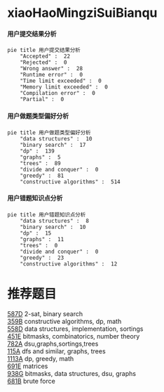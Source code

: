 # xiaoHaoMingziSuiBianqu

<!-- tabs:start -->



#### **用户提交结果分析**

```mermaid
pie title 用户提交结果分析
    "Accepted" :  22
    "Rejected" :  0
    "Wrong answer" :  28
    "Runtime error" :  0
    "Time limit exceeded" :  0
    "Memory limit exceeded" :  0
    "Compilation error" :  0
    "Partial" :  0
```

#### **用户做题类型偏好分析**

```mermaid
pie title 用户做题类型偏好分析
    "data structures" :  10
    "binary search" :  17
    "dp" :  139
    "graphs" :  5
    "trees" :  89
    "divide and conquer" :  0
    "greedy" :  81
    "constructive algorithms" :  514
```
#### **用户错题知识点分析**

```mermaid
pie title 用户错题知识点分析
    "data structures" :  8
    "binary search" :  10
    "dp" :  15
    "graphs" :  11
    "trees" :  0
    "divide and conquer" :  0
    "greedy" :  23
    "constructive algorithms" :  12
```



<!-- tabs:end -->
# 推荐题目
[587D](https://codeforces.com/contest/587/problem/D)		2-sat,
                        binary search		  
[359B](https://codeforces.com/contest/359/problem/B)		constructive algorithms,
                        dp,
                        math		  
[558D](https://codeforces.com/contest/558/problem/D)		data structures,
                        implementation,
                        sortings		  
[451E](https://codeforces.com/contest/451/problem/E)		bitmasks,
                        combinatorics,
                        number theory		  
[782A](https://codeforces.com/contest/782/problem/A)		dsu,graphs,sortings,trees		  
[115A](https://codeforces.com/contest/115/problem/A)		dfs and similar,
                        graphs,
                        trees		  
[1113A](https://codeforces.com/contest/1113/problem/A)		dp,
                        greedy,
                        math		  
[691E](https://codeforces.com/contest/691/problem/E)		matrices		  
[938G](https://codeforces.com/contest/938/problem/G)		bitmasks,
                        data structures,
                        dsu,
                        graphs		  
[681B](https://codeforces.com/contest/681/problem/B)		brute force		  
